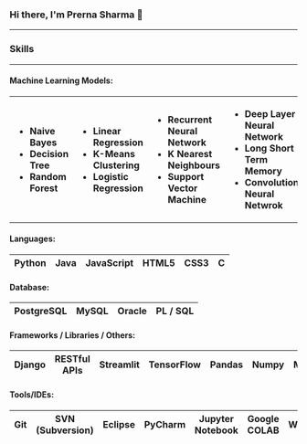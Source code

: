 ### Hi there, I'm Prerna Sharma 👋
---
### Skills
---
#### Machine Learning Models: 

<table>
<tr>
  <th style="text-align:left;"><ul><li> Naive Bayes </li><li> Decision Tree </li><li> Random Forest </li></ul></th>
  <th style="text-align:left;"><ul><li> Linear Regression </li><li> K-Means Clustering </li><li> Logistic Regression </li></ul></th>
  <th style="text-align:left;"><ul><li> Recurrent Neural Network </li><li> K Nearest Neighbours </li><li> Support Vector Machine </li></ul></th>
  <th style="text-align:left;"><ul><li> Deep Layer Neural Network </li><li> Long Short Term Memory </li><li> Convolutional Neural Netwrok </li></ul></th>
</tr>
</table>


#### Languages:

<table>
<thead>
<tr>
<th>Python
</th>

<th>Java
</th>

<th>JavaScript</th>

<th>HTML5</th>

<th>CSS3</th>

<th>C</th>

</tr>
</thead>
</table>


#### Database:

<table>
<thead>
<tr>

<th>PostgreSQL</th>

<th>MySQL</th>

<th>Oracle</th>

<th>PL / SQL</th>

</tr>
</thead>
</table>


#### Frameworks / Libraries / Others:

<table>
<thead>
<tr>

<th>Django</th>

<th>RESTful APIs</th>

<th>Streamlit</th>

<th>TensorFlow</th>

<th>Pandas</th>

<th>Numpy</th>

<th>Matplotlib</th>

<th>Seaborn</th>

<th>OpenCV</th>
   
</tr>
  
</thead>
</table> 

#### Tools/IDEs:

<table>
<thead>
<tr>

<th>Git</th>
<th>SVN (Subversion)</th>
<th>Eclipse</th>
<th>PyCharm</th>
<th>Jupyter Notebook</th>
<th>Google COLAB</th>
<th>WinSCP</th>
<th>Putty</th>
</tr>
</thead>
</table>

<!--
**sharma-prerna/sharma-prerna** is a ✨ _special_ ✨ repository because its `README.md` (this file) appears on your GitHub profile.

Here are some ideas to get you started:

- 🔭 I’m currently working on ...
- 🌱 I’m currently learning ...
- 👯 I’m looking to collaborate on ...
- 🤔 I’m looking for help with ...
- 💬 Ask me about ...
- 📫 How to reach me: ...
- 😄 Pronouns: ...
- ⚡ Fun fact: ...
-->
